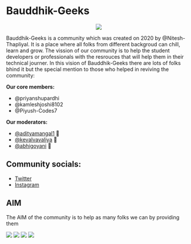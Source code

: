 # Bauddhik-Geeks
<p align="center">
  <img align="top" src="https://cdn.discordapp.com/attachments/885062668858306590/888283616046620702/Welcome_to_Bauddhik-Geeks.gif"> 


Bauddhik-Geeks is a community which was created on 2020 by @Nitesh-Thapliyal. It is a place where all folks from different backgroud can chill, learn and grow.
The vission of our community is to help the student developers or professionals with the resrouces that will help them in their technical journer.
In this vision of Bauddhik-Geeks there are lots of folks bhind it but the special mention to those who helped in reviving the community:

**Our core members:**
- @priyanshupardhi
- @kamleshjoshi8102
- @Piyush-Codes7

**Our moderators:**
- [@adityamangal1](https://github.com/adityamangal1) 	💬 
- [@kevalvavaliya](https://github.com/kevalvavaliya) 	💬 
- [@abhigoyani](https://github.com/abhigoyani) 	      💬 

## Community socials:
- [Twitter]()
- [Instagram]()


  
## AIM

The AIM of the community is to help as many folks we can by providing them 

![](https://img.shields.io/github/repo-size/Bauddhik-Geeks/Welcome-to-Bauddhik-Geeks)
  <img src="https://visitor-badge.laobi.icu/badge?page_id=Bauddhik-Geeks">
  <img src="https://img.shields.io/badge/Hacktoberfest-2020-blueviolet">
  <img src="https://badges.frapsoft.com/os/v1/open-source.svg?v=103">
